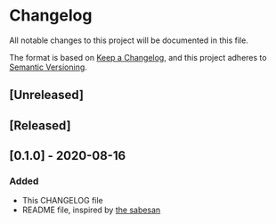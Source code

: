 # Changelog
All notable changes to this project will be documented in this file.

The format is based on [Keep a Changelog](https://keepachangelog.com/en/1.0.0/),
and this project adheres to [Semantic Versioning](https://semver.org/spec/v2.0.0.html).

## [Unreleased]

## [Released]

## [0.1.0] - 2020-08-16
### Added
- This CHANGELOG file 
- README file, inspired by [the sabesan](https://dev.to/thesabesan/beautify-your-github-profile-readme-10cf)
